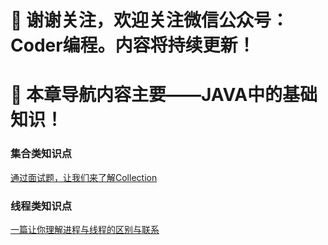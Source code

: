 # :mega: 谢谢关注，欢迎关注微信公众号：Coder编程。内容将持续更新！ #
# :mega: 本章导航内容主要——JAVA中的基础知识！ #

### 集合类知识点 ### 

[通过面试题，让我们来了解Collection](Collection.md)


### 线程类知识点 ### 

[一篇让你理解进程与线程的区别与联系](ProcessAndThread.md)